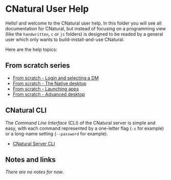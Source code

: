 # CNatural User Help #

Hello! and welcome to the CNatural user help. In this folder you will see all
documentation for CNatural, but instead of focusing on a programming view
(like the `handwritten`, `c` or `js` folders) is designed to be readed by a
general user which only wants to build-install-and-use CNatural.

Here are the help topics:

## From scratch series ##

* [From scratch - Login and selecting a DM][lnk1]
* [From scratch - The Native desktop][lnk2]
* [From scratch - Launching apps][lnk3]
* [From scratch - Advanced desktop][lnk4]

## CNatural CLI ##

The *Command Line Interface* (CLI) of the CNatural server is simple and easy,
with each command represented by a one-letter flag (`-s` for example) or a
long-name setting (`--password` for example).

* [CNatural Server CLI][lnk5]

## Notes and links ##

*There are no notes for now*.

[lnk1]: from-scratch/login-and-selecting-a-dm.md
[lnk2]: from-scratch/the-native-desktop.md
[lnk3]: from-scratch/launching-apps.md
[lnk4]: from-scratch/advanced-desktop.md
[lnk5]: cli.md
